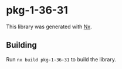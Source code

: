 # pkg-1-36-31

This library was generated with [Nx](https://nx.dev).

## Building

Run `nx build pkg-1-36-31` to build the library.
